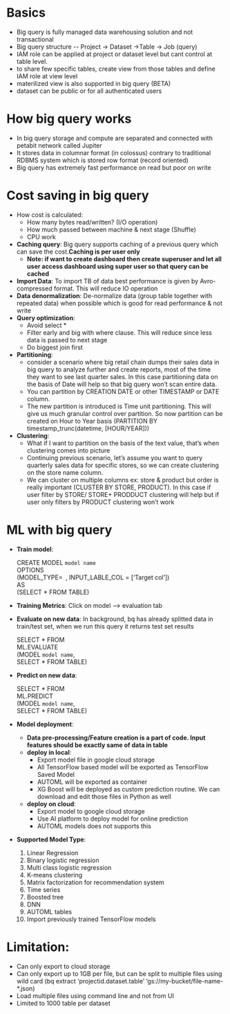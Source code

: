 # Basics
- Big query is fully managed data warehousing solution and not transactional 
- Big query structure -- Project -> Dataset ->Table -> Job (query)
- IAM role can be applied at project or dataset level but cant control at table level. 
- to share few specific tables, create view from those tables and define IAM role at view level 
- materilized view is also supported in big query (BETA)
- dataset can be public or for all authenticated users

# How big query works
- In big query storage and compute are separated and connected with petabit network called Jupiter
- It stores data in columnar format (in colossus) contrary to traditional RDBMS system which is stored row format (record oriented)
- Big query has extremely fast performance on read but poor on write 

# Cost saving in big query 
- How cost is calculated:
  - How many bytes read/written? (I/O operation)
  - How much passed between machine & next stage (Shuffle)
  - CPU work
- **Caching query**: Big query supports caching of a previous query which can save the cost.**Caching is per user only**
  - **Note: if want to create dashboard then create superuser and let all user access dashboard using super user so that query can be cached**
- **Import Data**: To import TB of data best performance is given by Avro- compressed format.  This will reduce IO operation
- **Data denormalization**: De-normalize data (group table together with repeated data) when possible which is good for read performance & not write
- **Query optimization**: 
  - Avoid select * 
  - Filter early and big with where clause. This will reduce since less data is passed to next stage
  - Do biggest join first 
- **Partitioning**:
  - consider a scenario where big retail chain dumps their sales data in big query to analyze further and create reports, most of the time they want to see last quarter sales. In this case partitioning data on the basis of Date will help so that big query won’t scan entire data. 
  - You can partition by CREATION DATE or other TIMESTAMP or DATE column.
  - The new partition is introduced is Time unit partitioning. This will give us much granular control over partition. So now partition can be created on Hour to Year basis (PARTITION BY timestamp_trunc(datetime, [HOUR/YEAR]))
- **Clustering**:
  - What if I want to partition on the basis of the text value, that’s when clustering comes into picture 
  -	Continuing previous scenario, let’s assume you want to query quarterly sales data for specific stores, so we can create clustering on the store name column. 
  -	We can cluster on multiple columns ex: store & product but order is really important (CLUSTER BY STORE, PRODUCT). In this case if user filter by STORE/ STORE+ PRODDUCT clustering will help but if user only filters by PRODUCT clustering won’t work

# ML with big query 

- **Train model**:
  
  CREATE MODEL `model name` \
  OPTIONS \
  (MODEL_TYPE=` `, INPUT_LABLE_COL = [‘Target col’]) \
  AS \
  (SELECT * FROM TABLE)
 
- **Training Metrics**: Click on model --> evaluation tab 
- **Evaluate on new data**: In background, bq has already splitted data in train/test set, when we run this query it returns test set results

  SELECT * FROM \
  ML.EVALUATE \
  (MODEL `model name`, \
  SELECT * FROM TABLE)
  
- **Predict on new data**:
 
  SELECT * FROM \
  ML.PREDICT \
  (MODEL `model name`, \
  SELECT * FROM TABLE)

- **Model deployment**:
  - **Data pre-processing/Feature creation is a part of code. Input features should be exactly same of data in table**
  - **deploy in local**:
       - Export model file in google cloud storage
       - All TensorFlow based model will be exported as TensorFlow Saved Model
       - AUTOML will be exported as container
       - XG Boost will be deployed as custom prediction routine. We can download and edit those files in Python as well
  - **deploy on cloud**:
       - Export model to google cloud storage
       - Use AI platform to deploy model for online prediction
       - AUTOML models does not supports this

- **Supported Model Type**:
    1.	Linear Regression 
    2.	Binary logistic regression 
    3.	Multi class logistic regression
    4.	K-means clustering 
    5.	Matrix factorization for recommendation system 
    6.	Time series 
    7.	Boosted tree
    8.	DNN
    9.	AUTOML tables 
    10.	Import previously trained TensorFlow models 

# Limitation:
- Can only export to cloud storage 
- Can only export up to 1GB per file, but can be split to multiple files using wild card 
(bq extract ‘projectid.dataset.table’ ‘gs://my-bucket/file-name-*.json)
- Load multiple files using command line and not from UI
- Limited to 1000 table per dataset

 


